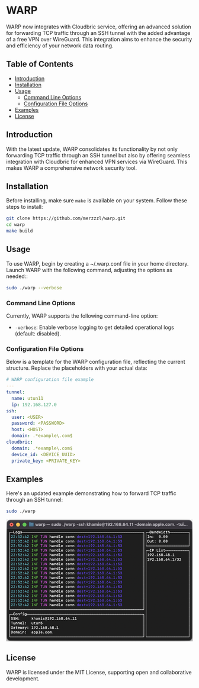 # WARP

WARP now integrates with Cloudbric service, offering an advanced solution for forwarding TCP traffic through an SSH tunnel with the added advantage of a free VPN over WireGuard. This integration aims to enhance the security and efficiency of your network data routing.

## Table of Contents

- [Introduction](#introduction)
- [Installation](#installation)
- [Usage](#usage)
  - [Command Line Options](#command-line-options)
  - [Configuration File Options](#configuration-file-options)
- [Examples](#examples)
- [License](#license)

## Introduction

With the latest update, WARP consolidates its functionality by not only forwarding TCP traffic through an SSH tunnel but also by offering seamless integration with Cloudbric for enhanced VPN services via WireGuard. This makes WARP a comprehensive network security tool.

## Installation

Before installing, make sure `make` is available on your system. Follow these steps to install:

```bash
git clone https://github.com/merzzzl/warp.git
cd warp
make build

```

## Usage

To use WARP, begin by creating a ~/.warp.conf file in your home directory. Launch WARP with the following command, adjusting the options as needed::

```bash
sudo ./warp --verbose
```

### Command Line Options

Currently, WARP supports the following command-line option:

- `-verbose`: Enable verbose logging to get detailed operational logs (default: disabled).

### Configuration File Options

Below is a template for the WARP configuration file, reflecting the current structure. Replace the placeholders with your actual data:

```yaml
# WARP configuration file example
---
tunnel:
  name: utun11
  ip: 192.168.127.0
ssh:
  user: <USER>
  password: <PASSWORD>
  host: <HOST>
  domain: .*example\.com$
cloudbric:
  domain: .*example\.com$
  device_id: <DEVICE_UUID>
  private_key: <PRIVATE_KEY>
```

## Examples

Here's an updated example demonstrating how to forward TCP traffic through an SSH tunnel:

```bash
sudo ./warp
```

![WARP run with TUI mode](README.png)

## License

WARP is licensed under the MIT License, supporting open and collaborative development.
